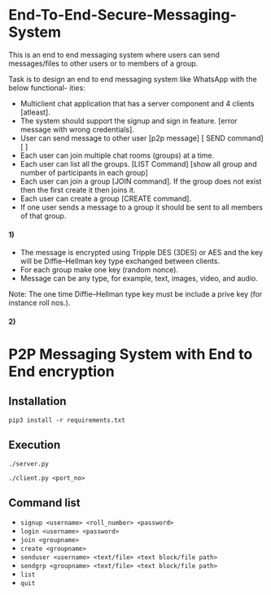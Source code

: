 # End-To-End-Secure-Messaging-System
This is an end to end messaging system where users can send messages/files to other users or to members of a group. 

Task is to design an end to end messaging system like WhatsApp with the below functional-
ities:

- Multiclient chat application that has a server component and 4 clients [atleast].
- The system should support the signup and sign in feature. [error message with wrong credentials].
- User can send message to other user [p2p message] [ SEND command] [<SEND><USERNAME>
    <MESSAGE>]
- Each user can join multiple chat rooms (groups) at a time.
- Each user can list all the groups. [LIST Command] [show all group and number of participants in
    each group]
- Each user can join a group [JOIN command]. If the group does not exist then the first create it then
    joins it.
- Each user can create a group [CREATE command].
- If one user sends a message to a group it should be sent to all members of that group.

#### 1)


- The message is encrypted using Tripple DES (3DES) or AES and the key will be Diffie–Hellman key type
    exchanged between clients.
- For each group make one key (random nonce).
- Message can be any type, for example, text, images, video, and audio.

Note: The one time Diffie–Hellman type key must be include a prive key (for instance roll nos.).


#### 2)



# P2P Messaging System with End to End encryption

## Installation

`pip3 install -r requirements.txt`

## Execution

`./server.py`

`./client.py <port_no>`

## Command list

- `signup <username> <roll_number> <password>`
- `login <username> <password>`
- `join <groupname>`
- `create <groupname>`
- `senduser <username> <text/file> <text block/file path>`
- `sendgrp <groupname> <text/file> <text block/file path>`
- `list`
- `quit`
